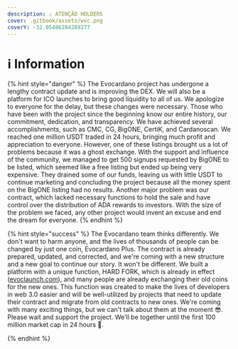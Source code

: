 ```yaml
---
description: ⚠ ATENÇÃO HOLDERS
cover: .gitbook/assets/wvc.png
coverY: -32.05486284289277
---
```


# ℹ Information

{% hint style="danger" %}
The Evocardano project has undergone a lengthy contract update and is improving the DEX. We will also be a platform for ICO launches to bring good liquidity to all of us. We apologize to everyone for the delay, but these changes were necessary. Those who have been with the project since the beginning know our entire history, our commitment, dedication, and transparency. We have achieved several accomplishments, such as CMC, CG, BigONE, CertiK, and Cardanoscan. We reached one million USDT traded in 24 hours, bringing much profit and appreciation to everyone. However, one of these listings brought us a lot of problems because it was a ghost exchange. With the support and influence of the community, we managed to get 500 signups requested by BigONE to be listed, which seemed like a free listing but ended up being very expensive. They drained some of our funds, leaving us with little USDT to continue marketing and concluding the project because all the money spent on the BigONE listing had no results. Another major problem was our contract, which lacked necessary functions to hold the sale and have control over the distribution of ADA rewards to investors. With the size of the problem we faced, any other project would invent an excuse and end the dream for everyone.
{% endhint %}

{% hint style="success" %}
The Evocardano team thinks differently. We don't want to harm anyone, and the lives of thousands of people can be changed by just one coin, Evocardano Plus. The contract is already prepared, updated, and corrected, and we're coming with a new structure and a new goal to continue our story. It won't be different. We built a platform with a unique function, HARD FORK, which is already in effect ([evoclaunch.com](https://www.evoclaunch.com/)), and many people are already exchanging their old coins for the new ones. This function was created to make the lives of developers in web 3.0 easier and will be well-utilized by projects that need to update their contract and migrate from old contracts to new ones. We're coming with many exciting things, but we can't talk about them at the moment 😎. Please wait and support the project. We'll be together until the first 100 million market cap in 24 hours 🚀.


{% endhint %}
